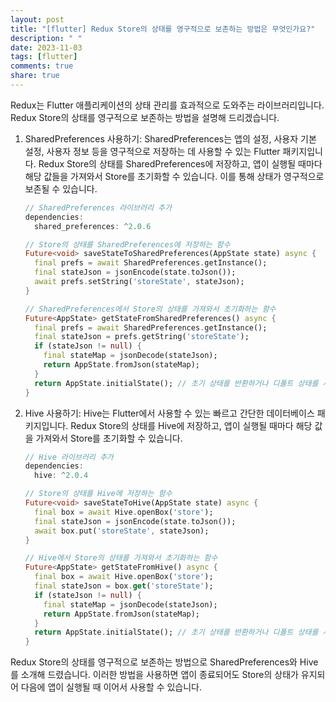 ```yaml
---
layout: post
title: "[flutter] Redux Store의 상태를 영구적으로 보존하는 방법은 무엇인가요?"
description: " "
date: 2023-11-03
tags: [flutter]
comments: true
share: true
---
```


Redux는 Flutter 애플리케이션의 상태 관리를 효과적으로 도와주는 라이브러리입니다. Redux Store의 상태를 영구적으로 보존하는 방법을 설명해 드리겠습니다.

1. SharedPreferences 사용하기:
   SharedPreferences는 앱의 설정, 사용자 기본 설정, 사용자 정보 등을 영구적으로 저장하는 데 사용할 수 있는 Flutter 패키지입니다. Redux Store의 상태를 SharedPreferences에 저장하고, 앱이 실행될 때마다 해당 값들을 가져와서 Store를 초기화할 수 있습니다. 이를 통해 상태가 영구적으로 보존될 수 있습니다.

   ```dart
   // SharedPreferences 라이브러리 추가
   dependencies:
     shared_preferences: ^2.0.6
   
   // Store의 상태를 SharedPreferences에 저장하는 함수
   Future<void> saveStateToSharedPreferences(AppState state) async {
     final prefs = await SharedPreferences.getInstance();
     final stateJson = jsonEncode(state.toJson());
     await prefs.setString('storeState', stateJson);
   }
   
   // SharedPreferences에서 Store의 상태를 가져와서 초기화하는 함수
   Future<AppState> getStateFromSharedPreferences() async {
     final prefs = await SharedPreferences.getInstance();
     final stateJson = prefs.getString('storeState');
     if (stateJson != null) {
       final stateMap = jsonDecode(stateJson);
       return AppState.fromJson(stateMap);
     }
     return AppState.initialState(); // 초기 상태를 반환하거나 디폴트 상태를 사용할 수 있습니다.
   }
   ```

2. Hive 사용하기:
   Hive는 Flutter에서 사용할 수 있는 빠르고 간단한 데이터베이스 패키지입니다. Redux Store의 상태를 Hive에 저장하고, 앱이 실행될 때마다 해당 값을 가져와서 Store를 초기화할 수 있습니다.

   ```dart
   // Hive 라이브러리 추가
   dependencies:
     hive: ^2.0.4
   
   // Store의 상태를 Hive에 저장하는 함수
   Future<void> saveStateToHive(AppState state) async {
     final box = await Hive.openBox('store');
     final stateJson = jsonEncode(state.toJson());
     await box.put('storeState', stateJson);
   }
   
   // Hive에서 Store의 상태를 가져와서 초기화하는 함수
   Future<AppState> getStateFromHive() async {
     final box = await Hive.openBox('store');
     final stateJson = box.get('storeState');
     if (stateJson != null) {
       final stateMap = jsonDecode(stateJson);
       return AppState.fromJson(stateMap);
     }
     return AppState.initialState(); // 초기 상태를 반환하거나 디폴트 상태를 사용할 수 있습니다.
   }
   ```

Redux Store의 상태를 영구적으로 보존하는 방법으로 SharedPreferences와 Hive를 소개해 드렸습니다. 이러한 방법을 사용하면 앱이 종료되어도 Store의 상태가 유지되어 다음에 앱이 실행될 때 이어서 사용할 수 있습니다.